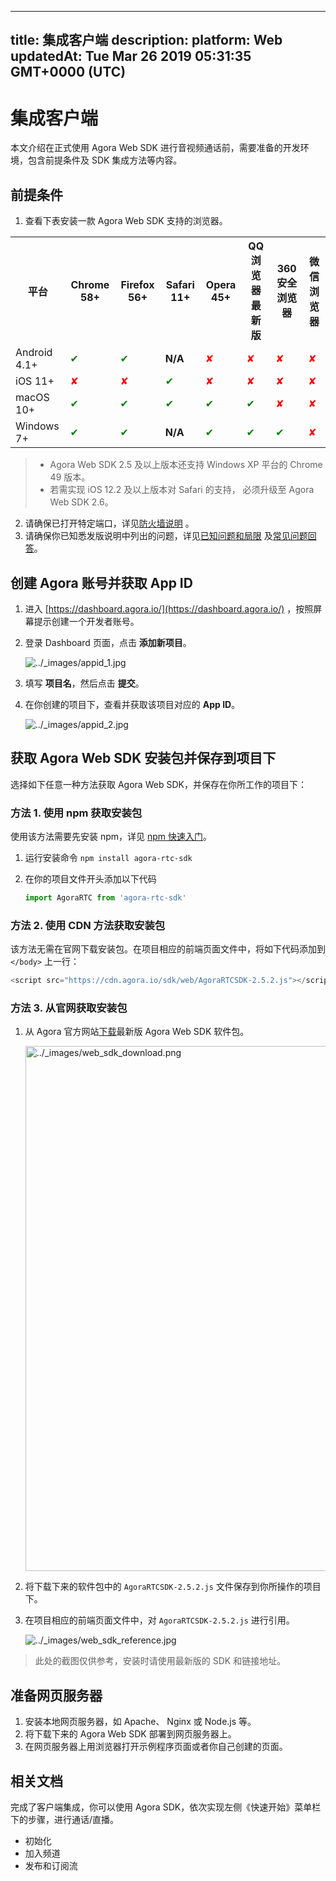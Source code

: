 
---
title: 集成客户端
description: 
platform: Web
updatedAt: Tue Mar 26 2019 05:31:35 GMT+0000 (UTC)
---
# 集成客户端
本文介绍在正式使用 Agora Web SDK 进行音视频通话前，需要准备的开发环境，包含前提条件及 SDK 集成方法等内容。

## 前提条件

1. 查看下表安装一款 Agora Web SDK 支持的浏览器。
  <table>
  <tr>
    <th>平台</th>
    <th>Chrome 58+</th>
    <th>Firefox 56+</th>
    <th>Safari 11+</th>
    <th>Opera 45+</th>
    <th>QQ 浏览器最新版</th>
    <th>360 安全浏览器</th>
    <th>微信浏览器</th>
  </tr>
  <tr>
    <td>Android 4.1+</td>
    <td><font color="green">✔</td>
    <td><font color="green">✔</td>
		<td><b>N/A</b></td>
    <td><font color="red">✘</td>
    <td><font color="red">✘</td>
    <td><font color="red">✘</td>
    <td><font color="red">✘</td>
  </tr>
  <tr>
    <td>iOS 11+</td>
    <td><font color="red">✘</td>
    <td><font color="red">✘</td>
    <td><font color="green">✔</td>
    <td><font color="red">✘</td>
    <td><font color="red">✘</td>
    <td><font color="red">✘</td>
    <td><font color="red">✘</td>
  </tr>
  <tr>
    <td>macOS 10+</td>
    <td><font color="green">✔</td>
    <td><font color="green">✔</td>
    <td><font color="green">✔</td>
    <td><font color="green">✔</td>
    <td><font color="green">✔</td>
    <td><font color="red">✘</td>
    <td><font color="red">✘</td>
  </tr>
  <tr>
    <td>Windows 7+</td>
    <td><font color="green">✔</td>
    <td><font color="green">✔</td>
		<td><b>N/A</b></td>
    <td><font color="green">✔</td>
    <td><font color="green">✔</td>
    <td><font color="green">✔</td>
    <td><font color="red">✘</td>
  </tr>
</table>

> - Agora Web SDK 2.5 及以上版本还支持 Windows XP 平台的 Chrome 49 版本。
> - 若需实现 iOS 12.2 及以上版本对 Safari 的支持， 必须升级至 Agora Web SDK 2.6。

2. 请确保已打开特定端口，详见[防火墙说明](../../cn/Agora%20Platform/firewall.md) 。
3. 请确保你已知悉发版说明中列出的问题，详见[已知问题和局限](../../cn/Voice/release_web_video.md) 及[常见问题回答](../../cn/Voice/websdk_related_faq.md)。

## 创建 Agora 账号并获取 App ID

1. 进入 [https://dashboard.agora.io/](https://dashboard.agora.io/) ，按照屏幕提示创建一个开发者账号。
2. 登录 Dashboard 页面，点击 **添加新项目**。

	<img alt="../_images/appid_1.jpg" src="https://web-cdn.agora.io/docs-files/cn/appid_1.jpg" />

1. 填写 **项目名**，然后点击 **提交**。
2. 在你创建的项目下，查看并获取该项目对应的 **App ID**。

	<img alt="../_images/appid_2.jpg" src="https://web-cdn.agora.io/docs-files/cn/appid_2.jpg" />



## 获取 Agora Web SDK 安装包并保存到项目下

选择如下任意一种方法获取 Agora Web SDK，并保存在你所工作的项目下：

### 方法 1. 使用 npm 获取安装包

使用该方法需要先安装 npm，详见 [npm 快速入门](https://www.npmjs.com.cn/getting-started/installing-node/)。

1. 运行安装命令
  `npm install agora-rtc-sdk`

	
2. 在你的项目文件开头添加以下代码

	```javascript
	import AgoraRTC from 'agora-rtc-sdk'
	```

### 方法 2. 使用 CDN 方法获取安装包

该方法无需在官网下载安装包。在项目相应的前端页面文件中，将如下代码添加到 `</body>` 上一行：

 ```javascript
<script src="https://cdn.agora.io/sdk/web/AgoraRTCSDK-2.5.2.js"></script>
```

### 方法 3. 从官网获取安装包

1. 从 Agora 官方网站[下载](https://docs.agora.io/cn/Agora%20Platform/downloads)最新版 Agora Web SDK 软件包。

	<img alt="../_images/web_sdk_download.png" src="https://web-cdn.agora.io/docs-files/cn/web_sdk_download.png" style="width: 840px"/>

2. 将下载下来的软件包中的 `AgoraRTCSDK-2.5.2.js` 文件保存到你所操作的项目下。
3. 在项目相应的前端页面文件中，对 `AgoraRTCSDK-2.5.2.js` 进行引用。

	<img alt="../_images/web_sdk_reference.jpg" src="https://web-cdn.agora.io/docs-files/cn/web_sdk_reference.jpg" />

> 此处的截图仅供参考，安装时请使用最新版的 SDK 和链接地址。

## 准备网页服务器

1. 安装本地网页服务器，如 Apache、 Nginx 或 Node.js 等。
2. 将下载下来的 Agora Web SDK 部署到网页服务器上。
3. 在网页服务器上用浏览器打开示例程序页面或者你自己创建的页面。

## 相关文档

完成了客户端集成，你可以使用 Agora SDK，依次实现左侧《快速开始》菜单栏下的步骤，进行通话/直播。
- 初始化
- 加入频道
- 发布和订阅流
